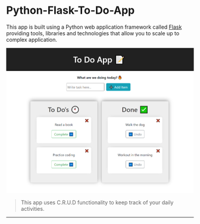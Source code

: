 # Python-Flask-To-Do-App

This app is built using a Python web application framework called 
[Flask](https://flask.palletsprojects.com/en/1.1.x/) providing tools, libraries and technologies that allow you to scale up to complex application.

![image](/images/todo.PNG)

>This app uses C.R.U.D functionality to keep track of your daily activities.
 ---
